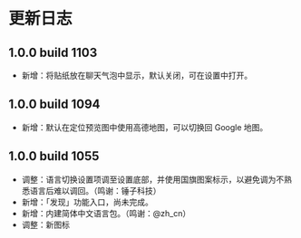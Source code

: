 # 更新日志

## 1.0.0 build 1103
* 新增：将贴纸放在聊天气泡中显示，默认关闭，可在设置中打开。

## 1.0.0 build 1094
* 新增：默认在定位预览图中使用高德地图，可以切换回 Google 地图。

## 1.0.0 build 1055
* 调整：语言切换设置项调至设置底部，并使用国旗图案标示，以避免调为不熟悉语言后难以调回。（鸣谢：锤子科技）
* 新增：「发现」功能入口，尚未完成。
* 新增：内建简体中文语言包。（鸣谢：@zh_cn）
* 调整：新图标